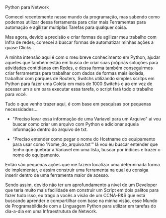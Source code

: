 Python para Network

Comecei recentemente nesse mundo da programação, mas sabendo como podemos utilizar dessa ferramenta para criar mais Ferramentas para automação e agilizar multiplas Tarefas para qualquer coisa.

Mas agora, devido a precisão e criar formas de agilizar meu trabalho com Infra de redes, comecei a buscar formas de automatizar minhas ações a quase Clicks.

A minha intensão aqui é com o meu breve conhecimento em Python, ajudar aqueles que também estão em busca de criar suas próprias soluções para atividades contidianas em Redes, e dessa forma também conseguirmos criar ferramentas para trabalhar com dados de formas mais isolada, trabalhar com parques de Routers, Switchs utilizando simples scritps em Python para fazer uma Coleta em mais de 1000 Switchs e ao em vez de acessar um a um para executar essa tarefa, o script fará todo o trabalho para você.

Tudo o que venho trazer aqui, é com base em pesquisas por pequenas necessidades... 

- "Preciso levar essa informação de uma Variavel para um Arquivo" ai vou buscar como criar um arquivo com Python e adicionar aquela informação dentro do arquivo de txt.

- "Preciso entender como pegar o nome do Hostname do equipamento para usar como 'Nome_do_arquivo.txt'" lá vou eu buscar entender que tenho que quebrar a Variavel em uma lista, buscar por indices e trazer o  nome do equipamento.

Então são pequenas ações que me fazem localizar uma determinada forma de implementar, e assim construir uma ferramenta na qual eu consiga inserir dentro de uma ferramenta maior de acesso.

Sendo assim, devido não ter um aprofundamento a nivel de um Developer que teria muito mais facilidade em construir um Script em dois palitos para fazer tudo isso, eu trago a vocês a visão de um CCNA-R&S que está buscando aprender e compartilhar com base na minha visão, esse Mundo de Programabildiade com a Linguagem Python para utilizar em tarefas do dia-a-dia em uma Infraestrutura de Network. 